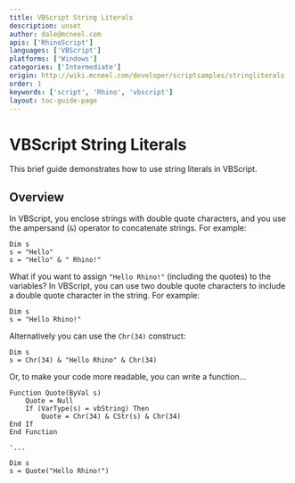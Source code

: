 ```yaml
---
title: VBScript String Literals
description: unset
author: dale@mcneel.com
apis: ['RhinoScript']
languages: ['VBScript']
platforms: ['Windows']
categories: ['Intermediate']
origin: http://wiki.mcneel.com/developer/scriptsamples/stringliterals
order: 1
keywords: ['script', 'Rhino', 'vbscript']
layout: toc-guide-page
---
```


# VBScript String Literals

This brief guide demonstrates how to use string literals in VBScript.

## Overview

In VBScript, you enclose strings with double quote characters, and you use the ampersand (`&`) operator to concatenate strings.  For example:


```vbnet
Dim s
s = "Hello"
s = "Hello" & " Rhino!"
```

What if you want to assign `"Hello Rhino!"` (including the quotes) to the variables?  In VBScript, you can use two double quote characters to include a double quote character in the string.  For example:

```vbnet
Dim s
s = "Hello Rhino!"
```

Alternatively you can use the `Chr(34)` construct:

```vbnet
Dim s
s = Chr(34) & "Hello Rhino" & Chr(34)
```

Or, to make your code more readable, you can write a function...

```vbnet
Function Quote(ByVal s)
	Quote = Null
	If (VarType(s) = vbString) Then
		Quote = Chr(34) & CStr(s) & Chr(34)
End If
End Function

'...

Dim s
s = Quote("Hello Rhino!")
```
